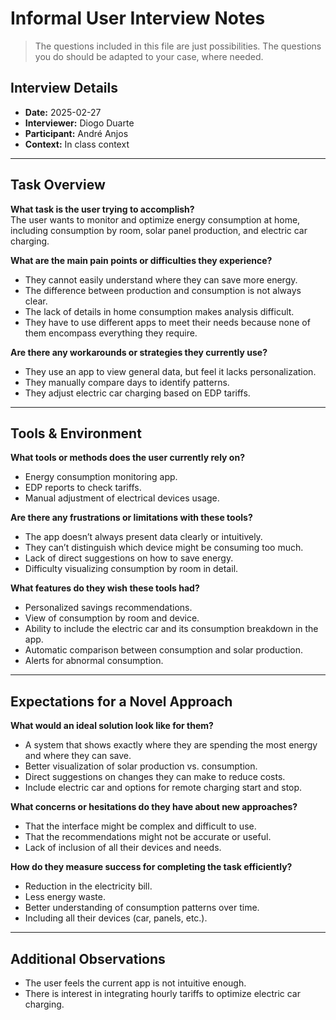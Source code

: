 # Informal User Interview Notes

> The questions included in this file are just possibilities. The questions you do should be adapted to your case, where needed.

## Interview Details
- **Date:** 2025-02-27
- **Interviewer:** Diogo Duarte
- **Participant:** André Anjos
- **Context:** In class context

---

## Task Overview

**What task is the user trying to accomplish?**  
The user wants to monitor and optimize energy consumption at home, including consumption by room, solar panel production, and electric car charging.

**What are the main pain points or difficulties they experience?**  
- They cannot easily understand where they can save more energy.  
- The difference between production and consumption is not always clear.  
- The lack of details in home consumption makes analysis difficult.  
- They have to use different apps to meet their needs because none of them encompass everything they require.

**Are there any workarounds or strategies they currently use?**  
- They use an app to view general data, but feel it lacks personalization.  
- They manually compare days to identify patterns.  
- They adjust electric car charging based on EDP tariffs.

---

## Tools & Environment

**What tools or methods does the user currently rely on?**  
- Energy consumption monitoring app.  
- EDP reports to check tariffs.  
- Manual adjustment of electrical devices usage.

**Are there any frustrations or limitations with these tools?**  
- The app doesn’t always present data clearly or intuitively.  
- They can’t distinguish which device might be consuming too much.  
- Lack of direct suggestions on how to save energy.  
- Difficulty visualizing consumption by room in detail.

**What features do they wish these tools had?**  
- Personalized savings recommendations.  
- View of consumption by room and device.  
- Ability to include the electric car and its consumption breakdown in the app.  
- Automatic comparison between consumption and solar production.  
- Alerts for abnormal consumption.

---

## Expectations for a Novel Approach

**What would an ideal solution look like for them?**  
- A system that shows exactly where they are spending the most energy and where they can save.  
- Better visualization of solar production vs. consumption.  
- Direct suggestions on changes they can make to reduce costs.  
- Include electric car and options for remote charging start and stop.

**What concerns or hesitations do they have about new approaches?**  
- That the interface might be complex and difficult to use.  
- That the recommendations might not be accurate or useful.  
- Lack of inclusion of all their devices and needs.

**How do they measure success for completing the task efficiently?**  
- Reduction in the electricity bill.  
- Less energy waste.  
- Better understanding of consumption patterns over time.  
- Including all their devices (car, panels, etc.).

---

## Additional Observations  
- The user feels the current app is not intuitive enough.  
- There is interest in integrating hourly tariffs to optimize electric car charging.

